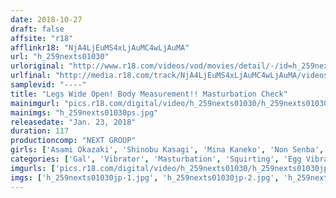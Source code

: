 ```yaml
---
date: 2018-10-27
draft: false
affsite: "r18"
afflinkr18: "NjA4LjEuMS4xLjAuMC4wLjAuMA"
url: "h_259nexts01030"
urloriginal: "http://www.r18.com/videos/vod/movies/detail/-/id=h_259nexts01030"
urlfinal: "http://media.r18.com/track/NjA4LjEuMS4xLjAuMC4wLjAuMA/videos/vod/movies/detail/-/id=h_259nexts01030"
samplevid: "----"
title: "Legs Wide Open! Body Measurement!! Masturbation Check"
mainimgurl: "pics.r18.com/digital/video/h_259nexts01030/h_259nexts01030ps.jpg"
mainimgs: "h_259nexts01030ps.jpg"
releasedate: "Jan. 23, 2018"
duration: 117
productioncomp: "NEXT GROUP"
girls: ['Asami Okazaki', 'Shinobu Kasagi', 'Mina Kaneko', 'Non Senba', 'Yumie Watanabe', 'Mayu Kitazawa', 'Aya Suzuki', 'Karino Kawana', 'Tae Miyake']
categories: ['Gal', 'Vibrator', 'Masturbation', 'Squirting', 'Egg Vibrator', 'Threesome / Foursome']
imgurls: ['pics.r18.com/digital/video/h_259nexts01030/h_259nexts01030jp-1.jpg', 'pics.r18.com/digital/video/h_259nexts01030/h_259nexts01030jp-2.jpg', 'pics.r18.com/digital/video/h_259nexts01030/h_259nexts01030jp-3.jpg', 'pics.r18.com/digital/video/h_259nexts01030/h_259nexts01030jp-4.jpg', 'pics.r18.com/digital/video/h_259nexts01030/h_259nexts01030jp-5.jpg', 'pics.r18.com/digital/video/h_259nexts01030/h_259nexts01030jp-6.jpg', 'pics.r18.com/digital/video/h_259nexts01030/h_259nexts01030jp-7.jpg', 'pics.r18.com/digital/video/h_259nexts01030/h_259nexts01030jp-8.jpg', 'pics.r18.com/digital/video/h_259nexts01030/h_259nexts01030jp-9.jpg', 'pics.r18.com/digital/video/h_259nexts01030/h_259nexts01030jp-10.jpg', 'pics.r18.com/digital/video/h_259nexts01030/h_259nexts01030jp-11.jpg', 'pics.r18.com/digital/video/h_259nexts01030/h_259nexts01030jp-12.jpg', 'pics.r18.com/digital/video/h_259nexts01030/h_259nexts01030jp-13.jpg', 'pics.r18.com/digital/video/h_259nexts01030/h_259nexts01030jp-14.jpg', 'pics.r18.com/digital/video/h_259nexts01030/h_259nexts01030jp-15.jpg', 'pics.r18.com/digital/video/h_259nexts01030/h_259nexts01030jp-16.jpg', 'pics.r18.com/digital/video/h_259nexts01030/h_259nexts01030jp-17.jpg', 'pics.r18.com/digital/video/h_259nexts01030/h_259nexts01030jp-18.jpg', 'pics.r18.com/digital/video/h_259nexts01030/h_259nexts01030jp-19.jpg', 'pics.r18.com/digital/video/h_259nexts01030/h_259nexts01030jp-20.jpg']
imgs: ['h_259nexts01030jp-1.jpg', 'h_259nexts01030jp-2.jpg', 'h_259nexts01030jp-3.jpg', 'h_259nexts01030jp-4.jpg', 'h_259nexts01030jp-5.jpg', 'h_259nexts01030jp-6.jpg', 'h_259nexts01030jp-7.jpg', 'h_259nexts01030jp-8.jpg', 'h_259nexts01030jp-9.jpg', 'h_259nexts01030jp-10.jpg', 'h_259nexts01030jp-11.jpg', 'h_259nexts01030jp-12.jpg', 'h_259nexts01030jp-13.jpg', 'h_259nexts01030jp-14.jpg', 'h_259nexts01030jp-15.jpg', 'h_259nexts01030jp-16.jpg', 'h_259nexts01030jp-17.jpg', 'h_259nexts01030jp-18.jpg', 'h_259nexts01030jp-19.jpg', 'h_259nexts01030jp-20.jpg']
---
```

